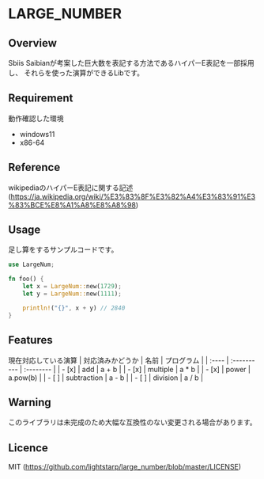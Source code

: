 # LARGE_NUMBER

## Overview
Sbiis Saibianが考案した巨大数を表記する方法であるハイパーE表記を一部採用し、
それらを使った演算ができるLibです。

## Requirement
動作確認した環境
- windows11
- x86-64

## Reference
wikipediaのハイパーE表記に関する記述
(https://ja.wikipedia.org/wiki/%E3%83%8F%E3%82%A4%E3%83%91%E3%83%BCE%E8%A1%A8%E8%A8%98)

## Usage
足し算をするサンプルコードです。
```rust
use LargeNum;

fn foo() {
    let x = LargeNum::new(1729);
    let y = LargeNum::new(1111);

    println!("{}", x + y) // 2840
}
```

## Features
現在対応している演算
| 対応済みかどうか | 名前 | プログラム |
| :---- | :---------- | :-------- |
| - [x] | add         | a + b     |
| - [x] | multiple    | a * b     |
| - [x] | power       | a.pow(b)  |
| - [ ] | subtraction | a - b     |
| - [ ] | division    | a / b     |

## Warning
このライブラリは未完成のため大幅な互換性のない変更される場合があります。

## Licence
MIT (https://github.com/lightstarp/large_number/blob/master/LICENSE)